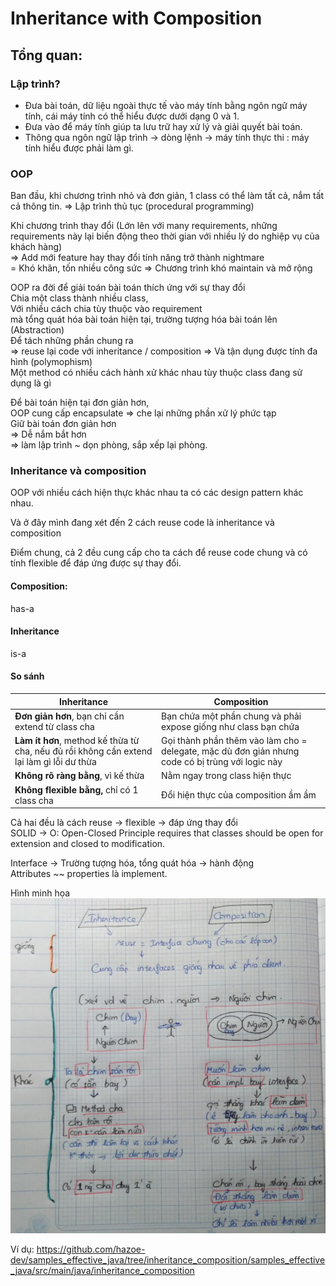 # Inheritance with Composition  

## Tổng quan:

### Lập trình?  
- Đưa bài toán, dữ liệu ngoài thực tế vào máy tính bằng ngôn ngữ máy tính, cái máy tính có thể hiểu được dưới dạng 0 và 1.
- Đưa vào để máy tính giúp ta lưu trữ hay xử lý và giải quyết bài toán.
- Thông qua ngôn ngữ lập trình -> dòng lệnh -> máy tính thực thi : máy tính hiểu được phải làm gì.

### OOP  

Ban đầu, khi chương trình nhỏ và đơn giản, 1 class có thể làm tất cả, nắm tất cả thông tin.
=> Lập trình thủ tục (procedural programming)  

Khi chương trình thay đổi (Lớn lên với many requirements, những requirements này lại biến động theo thời gian với nhiều lý do nghiệp vụ của khách hàng)  
=> Add mới feature hay thay đổi tính năng trở thành nightmare  
= Khó khăn, tốn nhiều công sức
=> Chương trình khó maintain và mở rộng  

OOP ra đời để giải toán bài toán thích ứng với sự thay đổi  
Chia một class thành nhiều class,  
Với nhiều cách chia tùy thuộc vào requirement   
mà tổng quát hóa bài toán hiện tại, trường tượng hóa bài toán lên  (Abstraction)  
Để tách những phần chung ra  
=> reuse lại code với inheritance / composition
=> Và tận dụng được tính đa hình (polymophism)  
Một method có nhiều cách hành xử khác nhau tùy thuộc class đang sử dụng là gì 

Để bài toán hiện tại đơn giản hơn,  
OOP cung cấp encapsulate => che lại những phần xử lý phức tạp   
Giữ bài toán đơn giản hơn  
=> Dễ nắm bắt hơn  
=> làm lập trình ~ dọn phòng, sắp xếp lại phòng.
### Inheritance và composition

OOP với nhiều cách hiện thực khác nhau ta có các design pattern khác nhau.

Và ở đây mình đang xét đến 2 cách reuse code là inheritance và composition  

Điểm chung, cả 2 đều cung cấp cho ta cách để reuse code chung và có tính flexible để đáp ứng được sự thay đổi.  


#### Composition:
has-a  

#### Inheritance
is-a  

#### So sánh

| Inheritance                                                                               | Composition                                                                                   |
|-------------------------------------------------------------------------------------------|-----------------------------------------------------------------------------------------------|
| **Đơn giản hơn**, bạn chỉ cần extend từ class cha                                         | Bạn chứa một phần chung và phải expose giống như class bạn chứa                               |
| **Làm ít hơn**, method kế thừa từ cha, nếu đủ rồi không cần extend lại làm gì lỗi dư thừa | Gọi thành phần thêm vào làm cho = delegate, mặc dù đơn giản nhưng code có bị trùng với logic này |
| **Không rõ ràng bằng**, vì kế thừa                                                        | Nằm ngay trong class hiện thực                                                                |
| **Không flexible bằng,** chỉ có 1 class cha                                               | Đổi hiện thực của composition ầm ầm                                                           |
Cả hai đều là cách reuse -> flexible -> đáp ứng thay đổi  
SOLID -> O: Open-Closed Principle requires that classes should be open for extension and closed to modification.

Interface -> Trường tượng hóa, tổng quát hóa -> hành động  
Attributes ~~ properties là implement.

Hình minh họa  
![inheritance - composition communication](images/inheritance%20composition%20communication.png)

Ví dụ:
https://github.com/hazoe-dev/samples_effective_java/tree/inheritance_composition/samples_effective_java/src/main/java/inheritance_composition
